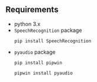 ## Requirements
* python 3.x
* `SpeechRecognition` package
	```
	pip install SpeechRecognition
	```
* `pyaudio` package
	```
	pip install pipwin
	```
	```
	pipwin install pyaudio
	```
